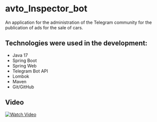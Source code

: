 # avto_Inspector_bot
An application for the administration of the Telegram community for the publication of ads for the sale of cars.

## Technologies were used in the development:
- Java 17
- Spring Boot
- Spring Web
- Telegram Bot API
- Lombok
- Maven
- Git/GitHub

## Video
[![Watch Video](http://img.youtube.com/vi/bxEYa-btXQ8/0.jpg)](https://youtube.com/shorts/bxEYa-btXQ8)
